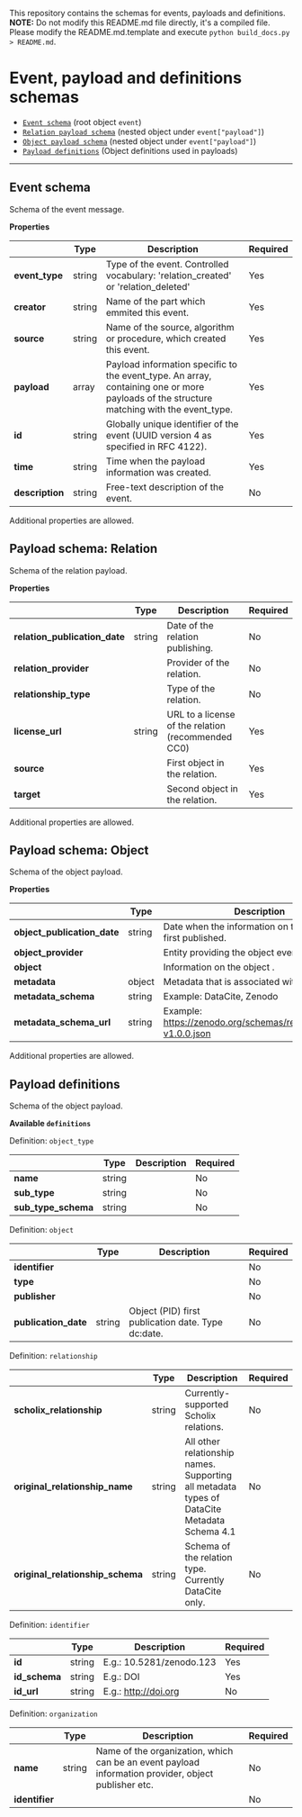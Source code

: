 This repository contains the schemas for events, payloads and definitions.
**NOTE:** Do not modify this README.md file directly, it's a compiled file. Please modify the README.md.template and execute ``python build_docs.py > README.md``.

# Event, payload and definitions schemas
* [`Event schema`](#reference-event-schema) (root object `event`)
* [`Relation payload schema`](#reference-payload-relation-schema) (nested object under `event["payload"]`)
* [`Object payload schema`](#reference-payload-object-schema) (nested object under `event["payload"]`)
* [`Payload definitions`](#reference-payload-definitions-schema) (Object definitions used in payloads)


---------------------------------------
<a name="reference-event-schema"></a>
## Event schema

Schema of the event message.

**Properties**

|   |Type|Description|Required|
|---|----|-----------|--------|
| **event_type** | string | Type of the event. Controlled vocabulary: 'relation_created' or 'relation_deleted' | Yes |
| **creator** | string | Name of the part which emmited this event. | Yes |
| **source** | string | Name of the source, algorithm or procedure, which created this event. | Yes |
| **payload** | array | Payload information specific to the event_type. An array, containing one or more payloads of the structure matching with the event_type. | Yes |
| **id** | string | Globally unique identifier of the event (UUID version 4 as specified in RFC 4122). | Yes |
| **time** | string | Time when the payload information was created. | Yes |
| **description** | string | Free-text description of the event. | No |


Additional properties are allowed.

<a name="reference-payload-relation-schema"></a>
## Payload schema: Relation

Schema of the relation payload.

**Properties**

|   |Type|Description|Required|
|---|----|-----------|--------|
| **relation_publication_date** | string | Date of the relation publishing. | No |
| **relation_provider** |  | Provider of the relation. | No |
| **relationship_type** |  | Type of the relation. | No |
| **license_url** | string | URL to a license of the relation (recommended CC0) | Yes |
| **source** |  | First object in the relation. | Yes |
| **target** |  | Second object in the relation. | Yes |


Additional properties are allowed.

<a name="reference-payload-object-schema"></a>
## Payload schema: Object

Schema of the object payload.

**Properties**

|   |Type|Description|Required|
|---|----|-----------|--------|
| **object_publication_date** | string | Date when the information on this object was first published. | Yes |
| **object_provider** |  | Entity providing the object event information. | Yes |
| **object** |  | Information on the object . | Yes |
| **metadata** | object | Metadata that is associated with this object | No |
| **metadata_schema** | string | Example: DataCite, Zenodo | No |
| **metadata_schema_url** | string | Example: https://zenodo.org/schemas/records/record-v1.0.0.json | No |


Additional properties are allowed.

<a name="reference-payload-definitions-schema"></a>
## Payload definitions

Schema of the object payload.

**Available ``definitions``**

Definition: ``object_type``

|   |Type|Description|Required|
|---|----|-----------|--------|
| **name** | string |  | No |
| **sub_type** | string |  | No |
| **sub_type_schema** | string |  | No |

Definition: ``object``

|   |Type|Description|Required|
|---|----|-----------|--------|
| **identifier** |  |  | No |
| **type** |  |  | No |
| **publisher** |  |  | No |
| **publication_date** | string | Object (PID) first publication date. Type dc:date. | No |

Definition: ``relationship``

|   |Type|Description|Required|
|---|----|-----------|--------|
| **scholix_relationship** | string | Currently-supported Scholix relations. | No |
| **original_relationship_name** | string | All other relationship names. Supporting all metadata types of DataCite Metadata Schema 4.1 | No |
| **original_relationship_schema** | string | Schema of the relation type. Currently DataCite only. | No |

Definition: ``identifier``

|   |Type|Description|Required|
|---|----|-----------|--------|
| **id** | string | E.g.: 10.5281/zenodo.123 | Yes |
| **id_schema** | string | E.g.: DOI | Yes |
| **id_url** | string | E.g.: http://doi.org | No |

Definition: ``organization``

|   |Type|Description|Required|
|---|----|-----------|--------|
| **name** | string | Name of the organization, which can be an event payload information provider, object publisher etc. | No |
| **identifier** |  |  | No |


